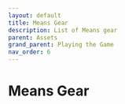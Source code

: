 ```yaml
---
layout: default
title: Means Gear
description: List of Means gear
parent: Assets
grand_parent: Playing the Game
nav_order: 6
---
```


# Means Gear


